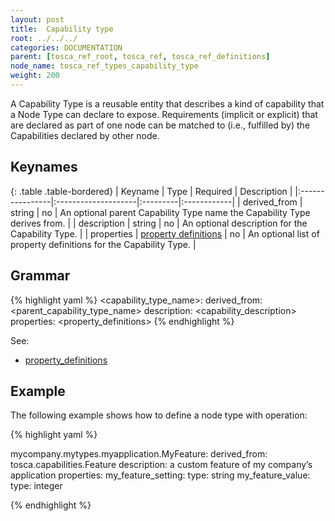 ```yaml
---
layout: post
title:  Capability type
root: ../../../
categories: DOCUMENTATION
parent: [tosca_ref_root, tosca_ref, tosca_ref_definitions]
node_name: tosca_ref_types_capability_type
weight: 200
---
```


A Capability Type is a reusable entity that describes a kind of capability that a Node Type can declare to expose.  Requirements (implicit or explicit) that are declared as part of one node can be matched to (i.e., fulfilled by) the Capabilities declared by other node.

## Keynames

{: .table .table-bordered}
| Keyname         | Type                | Required | Description |
|:----------------|:--------------------|:---------|:------------|
| derived_from | string | no | An optional parent Capability Type name the Capability Type derives from. |
| description | string | no | An optional description for the Capability Type. |
| properties | [property definitions](#/documentation/tosca_ref/tosca_grammar/property_definition.html) | no | An optional list of property definitions for the Capability Type. |

## Grammar

{% highlight yaml %}
<capability_type_name>:
  derived_from: <parent_capability_type_name>
  description: <capability_description>
  properties:
    <property_definitions>
{% endhighlight %}

See:

- [property_definitions](#/documentation/tosca_ref/tosca_grammar/property_definition.html)

## Example

The following example shows how to define a node type with operation:

{% highlight yaml %}

mycompany.mytypes.myapplication.MyFeature:
  derived_from: tosca.capabilities.Feature
  description: a custom feature of my company’s application
  properties:
    my_feature_setting:
      type: string
    my_feature_value:
      type: integer

{% endhighlight %}
